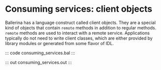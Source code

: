 # Consuming services: client objects

Ballerina has a language construct called client objects. They are a special kind of objects that contain `remote` methods in addition to regular methods. `remote` methods are used to interact with a remote service. Applications typically do not need to write client classes, which are either provided by library modules or generated from some flavor of IDL.

::: code consuming_services.bal :::

::: out consuming_services.out :::